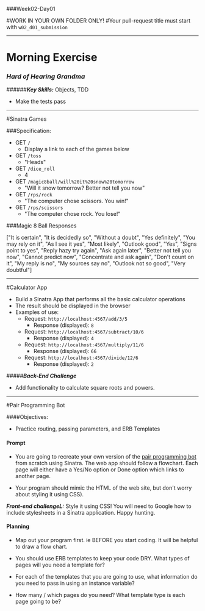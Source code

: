###Week02-Day01

#WORK IN YOUR OWN FOLDER ONLY!
#Your pull-request title must start with `w02_d01_submission`

---

# Morning Exercise
### ***Hard of Hearing Grandma***
######***Key Skills:*** Objects, TDD
* Make the tests pass 

___

#Sinatra Games

###Specification:

- GET `/`
  - Display a link to each of the games below
- GET `/toss`
  - "Heads"
- GET `/dice_roll`
    - 4
- GET `/magic8ball/will%20it%20snow%20tomorrow`
  - "Will it snow tomorrow? Better not tell you now"
- GET `/rps/rock`
  - "The computer chose scissors. You win!"
- GET `/rps/scissors`
  - "The computer chose rock. You lose!"

###Magic 8 Ball Responses


["It is certain", "It is decidedly so", "Without a doubt", "Yes definitely",
    "You may rely on it", "As I see it yes", "Most likely", "Outlook good",
    "Yes", "Signs point to yes", "Reply hazy try again", "Ask again later",
    "Better not tell you now", "Cannot predict now", "Concentrate and ask again",
    "Don't count on it", "My reply is no", "My sources say no",
    "Outlook not so good", "Very doubtful"]

___

#Calculator App
- Build a Sinatra App that performs all the basic calculator operations
- The result should be displayed in the browser
- Examples of use:
	- Request: `http://localhost:4567/add/3/5`
		- Response (displayed): `8`
	- Request: `http://localhost:4567/subtract/10/6`
		- Response (displayed): `4`
	- Request: `http://localhost:4567/multiply/11/6`
		- Response (displayed): `66`
	- Request: `http://localhost:4567/divide/12/6`
		- Response (displayed): `2`

#####***Back-End Challenge***
- Add functionality to calculate square roots and powers.

---
#Pair Programming Bot

####Objectives:

- Practice routing, passing parameters, and ERB Templates

#### Prompt

- You are going to recreate your own version of the [pair programming bot](http://frozen-garden-6647.herokuapp.com/) from scratch using Sinatra. The web app should follow a flowchart. Each page will either have a Yes/No option or Done option which links to another page.  

- Your program should mimic the HTML of the web site, but don't worry about styling it using CSS).

***Front-end challengeL:*** Style it using CSS!  You will need to Google how to include stylesheets in a Sinatra application.  Happy hunting.

#### Planning

- Map out your program first. ie BEFORE you start coding. It will be helpful to draw a flow chart.

- You should use ERB templates to keep your code DRY. What types of pages will you need a template for?

- For each of the templates that you are going to use, what information do you need to pass in using an instance variable?

- How many / which pages do you need? What template type is each page going to be?
